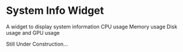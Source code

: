 # System Info Widget
 A widget to display system information CPU usage Memory usage Disk usage and GPU usage


Still Under Construction...

